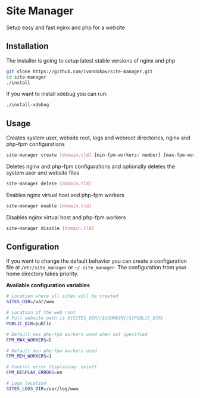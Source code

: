 # Site Manager
Setup easy and fast nginx and php for a website

## Installation
The installer is going to setup latest stable versions of nginx and php
```bash
git clone https://github.com/ivandokov/site-manager.git
cd site-manager
./install
```

If you want to install xdebug you can run:
```bash
./install-xdebug
```

## Usage

Creates system user, website root, logs and webroot directories, nginx and php-fpm configurations
```bash
site-manager create [domain.tld] [min-fpm-workers: number] [max-fpm-workers: number] [display-errors: on|off]
```

Deletes nginx and php-fpm configurations and optionally deletes the system user and website files
```bash
site-manager delete [domain.tld]
```

Enables nginx virtual host and php-fpm workers
```bash
site-manager enable [domain.tld]
```

Disables nginx virtual host and php-fpm workers
```bash
site-manager disable [domain.tld]
```

## Configuration

If you want to change the default behavior you can create a configuration file at `/etc/site_manager` or `~/.site_manager`. The configuration from your home directory takes priority.

**Available configuration variables**
```bash
# Location where all sites will be created
SITES_DIR=/var/www

# Location of the web root
# Full website path is ${SITES_DIR}/${DOMAIN}/${PUBLIC_DIR}
PUBLIC_DIR=public

# Default max php-fpm workers used when not specified
FPM_MAX_WORKERS=5

# Default min php-fpm workers used
FPM_MIN_WORKERS=1

# Control error displaying: on|off
FPM_DISPLAY_ERRORS=on

# Logs location
SITES_LOGS_DIR=/var/log/www
``` 